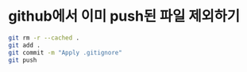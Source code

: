 # github에서 이미 push된 파일 제외하기

```bash
git rm -r --cached .
git add .
git commit -m "Apply .gitignore"
git push
```